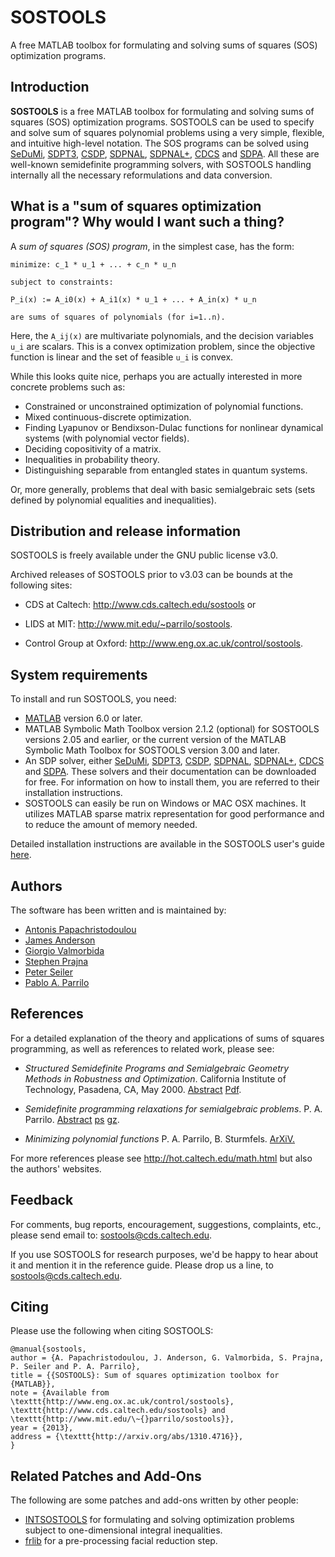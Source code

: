 # SOSTOOLS
A free MATLAB toolbox for formulating and solving sums of squares (SOS) optimization programs.

## Introduction
**SOSTOOLS** is a free MATLAB toolbox for formulating and solving sums of squares (SOS) optimization programs. SOSTOOLS can be used to specify and solve sum of squares polynomial problems using a very simple, flexible, and intuitive high-level notation. The SOS programs can be solved using [SeDuMi](http://sedumi.ie.lehigh.edu/), [SDPT3](http://www.math.nus.edu.sg/~mattohkc/sdpt3.html), [CSDP](https://projects.coin-or.org/Csdp/), [SDPNAL](http://www.math.nus.edu.sg/~mattohkc/SDPNAL.html), [SDPNAL+](http://www.math.nus.edu.sg/~mattohkc/SDPNALplus.html), [CDCS](https://github.com/oxfordcontrol/CDCS) and [SDPA](http://sdpa.sourceforge.net/). All these are well-known semidefinite programming solvers, with SOSTOOLS handling internally all the necessary reformulations and data conversion.

## What is a "sum of squares optimization program"? Why would I want such a thing?

A *sum of squares (SOS) program*, in the simplest case, has the form:
```
minimize: c_1 * u_1 + ... + c_n * u_n

subject to constraints: 

P_i(x) := A_i0(x) + A_i1(x) * u_1 + ... + A_in(x) * u_n

are sums of squares of polynomials (for i=1..n).
```

Here, the `A_ij(x)` are multivariate polynomials, and the decision variables `u_i` are scalars. This is a convex optimization problem, since the objective function is linear and the set of feasible `u_i` is convex.

While this looks quite nice, perhaps you are actually interested in more concrete problems such as:

* Constrained or unconstrained optimization of polynomial functions.
* Mixed continuous-discrete optimization.
* Finding Lyapunov or Bendixson-Dulac functions for nonlinear dynamical systems (with polynomial vector fields).
* Deciding copositivity of a matrix.
* Inequalities in probability theory.
* Distinguishing separable from entangled states in quantum systems.

Or, more generally, problems that deal with basic semialgebraic sets (sets defined by polynomial equalities and inequalities).

## Distribution and release information

SOSTOOLS is freely available under the GNU public license v3.0.

Archived releases of SOSTOOLS prior to v3.03 can be bounds at the following sites:

* CDS at Caltech: http://www.cds.caltech.edu/sostools or

* LIDS at MIT: http://www.mit.edu/~parrilo/sostools.

* Control Group at Oxford: http://www.eng.ox.ac.uk/control/sostools. 

## System requirements

To install and run SOSTOOLS, you need:

* [MATLAB](http://www.mathworks.com/) version 6.0 or later.
* MATLAB Symbolic Math Toolbox version 2.1.2 (optional) for SOSTOOLS versions 2.05 and earlier, or the current version of the MATLAB Symbolic Math Toolbox for SOSTOOLS version 3.00 and later.
* An SDP solver, either [SeDuMi](http://sedumi.ie.lehigh.edu/), [SDPT3](http://www.math.nus.edu.sg/~mattohkc/sdpt3.html), [CSDP](https://projects.coin-or.org/Csdp/), [SDPNAL](http://www.math.nus.edu.sg/~mattohkc/SDPNAL.html), [SDPNAL+](http://www.math.nus.edu.sg/~mattohkc/SDPNALplus.html), [CDCS](https://github.com/oxfordcontrol/CDCS) and [SDPA](http://sdpa.sourceforge.net/). These solvers and their documentation can be downloaded for free. For information on how to install them, you are referred to their installation instructions.
* SOSTOOLS can easily be run on Windows or MAC OSX machines. It utilizes MATLAB sparse matrix representation for good performance and to reduce the amount of memory needed.

Detailed installation instructions are available in the SOSTOOLS user's guide [here](docs/sostools.pdf).

## Authors

The software has been written and is maintained by:

* [Antonis Papachristodoulou](http://sysos.eng.ox.ac.uk/control/sysos/index.php/User:Antonis)
* [James Anderson](http://sysos.eng.ox.ac.uk/control/sysos/index.php/User:James_Anderson)
* [Giorgio Valmorbida](http://www.l2s.centralesupelec.fr/perso/giorgio.valmorbida)
* [Stephen Prajna](http://www.cds.caltech.edu/~prajna/)
* [Peter Seiler](http://www.aem.umn.edu/people/faculty/bio/seiler.shtml)
* [Pablo A. Parrilo](http://www.mit.edu/~parrilo)

## References
For a detailed explanation of the theory and applications of sums of squares programming, as well as references to related work, please see:

* *Structured Semidefinite Programs and Semialgebraic Geometry Methods in Robustness and Optimization*.
California Institute of Technology, Pasadena, CA, May 2000. [Abstract](http://www.mit.edu/~parrilo/pubs/files/Thesis_abstract.html) [Pdf](http://www.mit.edu/~parrilo/pubs/files/thesis.pdf). 

* *Semidefinite programming relaxations for semialgebraic problems*.
P. A. Parrilo.  [Abstract](http://www.mit.edu/~parrilo/pubs/files/SDPrelax_abstract.html) [ps](http://www.mit.edu/~parrilo/pubs/files/SDPrelaxations.ps) [gz](http://www.mit.edu/~parrilo/pubs/files/SDPrelaxations.ps.gz).

* *Minimizing polynomial functions*
P. A. Parrilo, B. Sturmfels. [ArXiV.](http://www.arxiv.org/abs/math.OC/0103170)


For more references please see http://hot.caltech.edu/math.html but also the authors' websites.
 

## Feedback
For comments, bug reports, encouragement, suggestions, complaints, etc., please send email to: sostools@cds.caltech.edu.

If you use SOSTOOLS for research purposes, we'd be happy to hear about it and mention it in the reference guide. Please drop us a line, to sostools@cds.caltech.edu.

## Citing 

Please use the following when citing SOSTOOLS:

```
@manual{sostools,
author = {A. Papachristodoulou, J. Anderson, G. Valmorbida, S. Prajna, P. Seiler and P. A. Parrilo},
title = {{SOSTOOLS}: Sum of squares optimization toolbox for {MATLAB}},
note = {Available from \texttt{http://www.eng.ox.ac.uk/control/sostools}, \texttt{http://www.cds.caltech.edu/sostools} and \texttt{http://www.mit.edu/\~{}parrilo/sostools}},
year = {2013},
address = {\texttt{http://arxiv.org/abs/1310.4716}},
}
```
## Related Patches and Add-Ons

The following are some patches and add-ons written by other people:
* [INTSOSTOOLS](https://github.com/gvalmorbida/INTSOSTOOLS) for formulating and solving optimization problems subject to one-dimensional integral inequalities.
* [frlib](https://github.com/frankpermenter/frlib) for a pre-processing facial reduction step.
